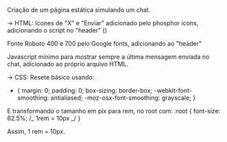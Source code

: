Criação de um página estática simulando um chat.

-> HTML:
Icones de "X" e "Enviar" adicionado pelo phosphor icons, adicionando o script no "header" (<script src="https://unpkg.com/phosphor-icons"></script>)

Fonte Roboto 400 e 700 pelo Google fonts, adicionando ao "header"

Javascript mínimo para mostrar sempre a última mensagem enviada no chat, adicionado ao próprio arquivo HTML.

-> CSS:
Resete básico usando:

- {
  margin: 0;
  padding: 0;
  box-sizing: border-box;
  -webkit-font-smoothing: antialiased;
  -moz-osx-font-smoothing: grayscale;
  }

E transformando o tamanho em pix para rem, no root com:
:root {
font-size: 62.5%; /_ 1rem = 10px _/
}

Assim, 1 rem = 10px.
